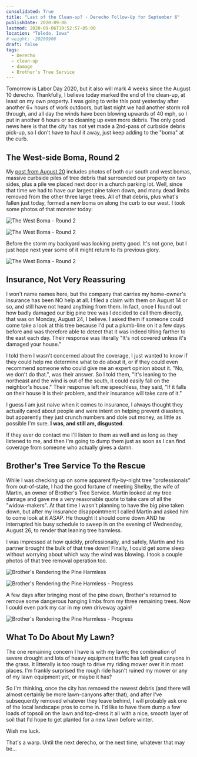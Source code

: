 ```yaml
---
consolidated: True
title: "Last of the Clean-up? - Derecho Follow-Up for September 6"
publishDate: 2020-09-06
lastmod: 2020-09-06T19:52:57-05:00
location: "Toledo, Iowa"
# weight: -20200906
draft: false
tags:
  - Derecho
  - clean-up
  - damage
  - Brother's Tree Service
---
```


Tomorrow is Labor Day 2020, but it also will mark 4 weeks since the August 10 derecho. Thankfully, I believe today marked the end of the clean-up, at least on my own property. I was going to write this post yesterday after another 6+ hours of work outdoors, but last night we had another storm roll through, and all day the winds have been blowing upwards of 40 mph, so I put in another 6 hours or so cleaning up even more debris. The only good news here is that the city has not yet made a 2nd-pass of curbside debris pick-up, so I don't have to haul it away, just keep adding to the "boma" at the curb.

## The West-side Boma, Round 2

My [post from August 20](https://summittdweller.com/blogs/mark/posts/iowahurricane2020/) includes photos of both our south and west bomas, massive curbside piles of tree debris that surrounded our property on two sides, plus a pile we placed next door in a church parking lot.  Well, since that time we had to have our largest pine taken down, and many dead limbs removed from the other three large trees.  All of that debris, plus what's fallen just today, formed a new boma on along the curb to our west.  I took some photos of that monster today:

![The West Boma - Round 2](https://images-summittdweller.nyc3.digitaloceanspaces.com/2020-Aug-10-Derecho/IMG_0373.png "The West Boma - Round 2 - Looking North")

![The West Boma - Round 2](https://images-summittdweller.nyc3.digitaloceanspaces.com/2020-Aug-10-Derecho/IMG_0374.png "The West Boma - Round 2 - Looking South: Remnants of the Pine in the Foreground")

Before the storm my backyard was looking pretty good. It's not gone, but I just hope next year some of it might return to its previous glory.

![The West Boma - Round 2](https://images-summittdweller.nyc3.digitaloceanspaces.com/2020-Aug-10-Derecho/IMG_0375.png "What's Left of My Backyard")

## Insurance, Not Very Reassuring

I won't name names here, but the company that carries my home-owner's insurance has been NO help at all. I filed a claim with them on August 14 or so, and still have not heard anything from them. In fact, once I found out how badly damaged our big pine tree was I decided to call them directly, that was on Monday, August 24, I believe. I asked them if someone could come take a look at this tree because I'd put a plumb-line on it a few days before and was therefore able to detect that it was indeed tilting farther to the east each day. Their response was literally "It's not covered unless it's damaged your house."

I told them I wasn't concerned about the coverage, I just wanted to know if they could help me determine what to do about it, or if they could even recommend someone who could give me an expert opinion about it. "No, we don't do that.", was their answer. So I told them, "It's leaning to the northeast and the wind is out of the south, it could easily fall on the neighbor's house." Their response left me speechless, they said, "If it falls on their house it is their problem, and their insurance will take care of it."

I guess I am just naive when it comes to insurance, I always thought they actually cared about people and were intent on helping prevent disasters, but apparently they just crunch numbers and dole out money, as little as possible I'm sure. **I was, and still am, disgusted**.

If they ever do contact me I'll listen to them as well and as long as they listened to me, and then I'm going to dump them just as soon as I can find coverage from someone who actually gives a damn.

## Brother's Tree Service To the Rescue

While I was checking up on some apparent fly-by-night tree "professionals" from out-of-state, I had the good fortune of meeting Shelby, the wife of Martin, an owner of Brother's Tree Service. Martin looked at my tree damage and gave me a very reasonable quote to take care of all the "widow-makers".  At that time I wasn't planning to have the big pine taken down, but after my insurance disappointment I called Martin and asked him to come look at it ASAP. He thought it should come down AND he interrupted his busy schedule to sweep in on the evening of Wednesday, August 26, to render that leaning tree harmless.

I was impressed at how quickly, professionally, and safely, Martin and his partner brought the bulk of that tree down! Finally, I could get some sleep without worrying about which way the wind was blowing. I took a couple photos of that tree removal operation too.

![Brother's Rendering the Pine Harmless](https://images-summittdweller.nyc3.digitaloceanspaces.com/2020-Aug-10-Derecho/IMG_0352.png "About 30 Minutes into the Pine Tree Removal")

![Brother's Rendering the Pine Harmless - Progress](https://images-summittdweller.nyc3.digitaloceanspaces.com/2020-Aug-10-Derecho/IMG_0362.png "After About 1 Hour of Pine Tree Removal")

A few days after bringing most of the pine down, Brother's returned to remove some dangerous hanging limbs from my three remaining trees. Now I could even park my car in my own driveway again!

![Brother's Rendering the Pine Harmless - Progress](https://images-summittdweller.nyc3.digitaloceanspaces.com/2020-Aug-10-Derecho/IMG_0367.png "A Few Days Later Brother's Returned to Clean-Up Hanging Limbs")

## What To Do About My Lawn?

The one remaining concern I have is with my lawn; the combination of severe drought and lots of heavy equipment traffic has left great canyons in the grass. It litterally is too rough to drive my riding mower over it in most places. I'm frankly surprised the rough ride hasn't ruined my mower or any of my lawn equipment yet, or maybe it has?

So I'm thinking, once the city has removed the newest debris (and there will almost certainly be more lawn-canyons after that), and after I've subsequently removed whatever they leave behind, I will probably ask one of the local landscape pros to come in. I'd like to have them dump a few loads of topsoil on the lawn and top-dress it all with a nice, smooth layer of soil that I'd hope to get planted for a new lawn before winter.

Wish me luck.

That's a warp. Until the next derecho, or the next time, whatever that may be...
